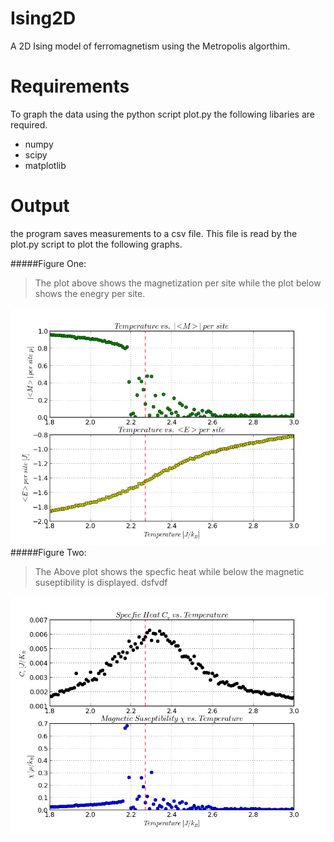 Ising2D
=======

A 2D Ising model of ferromagnetism using the Metropolis algorthim.

Requirements
=======
To graph the data using the python script plot.py the following libaries are required.

* numpy
* scipy
* matplotlib

Output
=======
the program saves measurements to a csv file. This file is read by
the plot.py script to plot the following graphs. 

#####Figure One:
  >The plot above shows the magnetization per site while the plot below shows the enegry per site. 

![](Sample%20Plots/fig1.png?raw=true)
#####Figure Two:
  >The Above plot shows the specfic heat while below the magnetic suseptibility is displayed. dsfvdf

![](Sample%20Plots/fig2.png?raw=true)